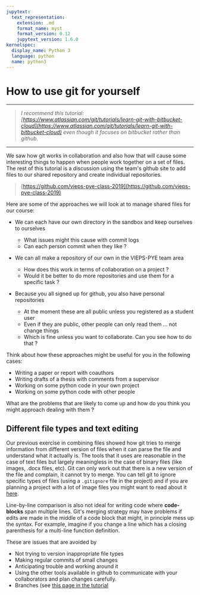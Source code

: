 ```yaml
---
jupytext:
  text_representation:
    extension: .md
    format_name: myst
    format_version: 0.12
    jupytext_version: 1.6.0
kernelspec:
  display_name: Python 3
  language: python
  name: python3
---
```


# How to use git for yourself

---

  > _I recommend this tutorial: [https://www.atlassian.com/git/tutorials/learn-git-with-bitbucket-cloud](https://www.atlassian.com/git/tutorials/learn-git-with-bitbucket-cloud) even though it focuses on bitbucket rather than github._

---

We saw how git works in collaboration and also how that will cause some interesting things to happen when people work together on a set of files. The rest of this tutorial is a discussion using the team's github site to add files to our shared repository and create individual repositories. 

  > [https://github.com/vieps-pye-class-2019](https://github.com/vieps-pye-class-2019)

Here are some of the approaches we will look at to manage shared files for our course:

  - We can each have our own directory in the sandbox and keep ourselves to ourselves 
     - What issues might this cause with commit logs
     - Can each person commit when they like ?
     
  - We can all make a repository of our own in the VIEPS-PYE team area
     - How does this work in terms of collaboration on a project ?
     - Would it be better to do more repositories and use them for a specific task ?
     
  - Because you all signed up for github, you also have personal repositories
     - At the moment these are all public unless you registered as a student user
     - Even if they are public, other people can only read them ... not change things
     - Which is fine unless you want to collaborate. Can you see how to do that ?

Think about how these approaches might be useful for you in the following cases:

  - Writing a paper or report with coauthors
  - Writing drafts of a thesis with comments from a supervisor
  - Working on some python code in your own project
  - Working on some python code with other people
  
What are the problems that are likely to come up and how do you think you might approach dealing with them ?


## Different file types and text editing

Our previous exercise in combining files showed how git tries to merge information from different version of files when it can parse the file and understand what it actually is. The tools that it uses are reasonable in the case of text files but largely meaningless in the case of binary files (like images, .docx files, etc). Git can only work out that there is a new version of the file and complain, it cannot try to merge. You can tell git to ignore specific types of files (using a `.gitignore` file in the project) and if you are planning a project with a lot of image files you might want to read about it [here](https://www.atlassian.com/git/tutorials/saving-changes/gitignore).

Line-by-line comparison is also not ideal for writing code where **code-blocks** span multiple lines. Git's merging strategy may have problems if edits are made in the middle of a code block that might, in principle mess up the syntax. For example, imagine if you change a line which has a closing parenthesis for a multi-line function definition. 

These are issues that are avoided by 

  - Not trying to version inappropriate file types
  - Making regular commits of small changes
  - Anticipating trouble and working around it
  - Using the other tools available in github to communicate with your collaborators and plan changes carefully.
  - Branches (see [this page in the tutorial](https://www.atlassian.com/git/tutorials/using-branches)

    


```{code-cell} ipython3

```

